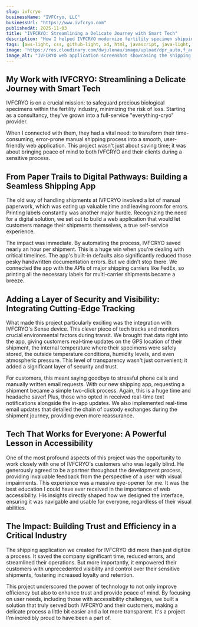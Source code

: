 ```yaml
---
slug: ivfcryo
businessName: "IVFCryo, LLC"
businessUrl: "https://www.ivfcryo.com"
publishedAt: 2025-11-03
title: "IVFCRYO: Streamlining a Delicate Journey with Smart Tech"
description: "How I helped IVFCRYO modernize fertility specimen shipping with a smart, accessible web app that brought clarity, speed, and peace of mind."
tags: [aws-light, css, github-light, xd, html, javascript, java-light, tailwindcss-light, d3-light]
image: 'https://res.cloudinary.com/dwjulenau/image/upload/dpr_auto,f_auto,fl_progressive,q_auto/v1744917502/josh-portfolio/assets_task_01js2js43afnqt5m68bxjmmd81_img_0.webp'
image_alt: "IVFCRYO web application screenshot showcasing the shipping process."
---
```


## My Work with IVFCRYO: Streamlining a Delicate Journey with Smart Tech

IVFCRYO is on a crucial mission: to safeguard precious biological specimens within the fertility industry, minimizing the risk of loss. Starting as a consultancy, they've grown into a full-service "everything-cryo" provider.

When I connected with them, they had a vital need: to transform their time-consuming, error-prone manual shipping process into a smooth, user-friendly web application. This project wasn't just about saving time; it was about bringing peace of mind to both IVFCRYO and their clients during a sensitive process.

## From Paper Trails to Digital Pathways: Building a Seamless Shipping App
The old way of handling shipments at IVFCRYO involved a lot of manual paperwork, which was eating up valuable time and leaving room for errors. Printing labels constantly was another major hurdle. Recognizing the need for a digital solution, we set out to build a web application that would let customers manage their shipments themselves, a true self-service experience.

The impact was immediate. By automating the process, IVFCRYO saved nearly an hour per shipment. This is a huge win when you're dealing with critical timelines. The app's built-in defaults also significantly reduced those pesky handwritten documentation errors. But we didn't stop there. We connected the app with the APIs of major shipping carriers like FedEx, so printing all the necessary labels for multi-carrier shipments became a breeze.

## Adding a Layer of Security and Visibility: Integrating Cutting-Edge Tracking
What made this project particularly exciting was the integration with IVFCRYO's Sense device. This clever piece of tech tracks and monitors crucial environmental factors during transit. We brought that data right into the app, giving customers real-time updates on the GPS location of their shipment, the internal temperature where their specimens were safely stored, the outside temperature conditions, humidity levels, and even atmospheric pressure. This level of transparency wasn't just convenient; it added a significant layer of security and trust.

For customers, this meant saying goodbye to stressful phone calls and manually written email requests. With our new shipping app, requesting a shipment became a simple two-click process. Again, this is a huge time and headache saver! Plus, those who opted in received real-time text notifications alongside the in-app updates. We also implemented real-time email updates that detailed the chain of custody exchanges during the shipment journey, providing even more reassurance.

## Tech That Works for Everyone: A Powerful Lesson in Accessibility
One of the most profound aspects of this project was the opportunity to work closely with one of IVFCRYO's customers who was legally blind. He generously agreed to be a partner throughout the development process, providing invaluable feedback from the perspective of a user with visual impairments. This experience was a massive eye-opener for me. It was the best education I could have ever received in the importance of web accessibility. His insights directly shaped how we designed the interface, ensuring it was navigable and usable for everyone, regardless of their visual abilities.

## The Impact: Building Trust and Efficiency in a Critical Industry
The shipping application we created for IVFCRYO did more than just digitize a process. It saved the company significant time, reduced errors, and streamlined their operations. But more importantly, it empowered their customers with unprecedented visibility and control over their sensitive shipments, fostering increased loyalty and retention.

This project underscored the power of technology to not only improve efficiency but also to enhance trust and provide peace of mind. By focusing on user needs, including those with accessibility challenges, we built a solution that truly served both IVFCRYO and their customers, making a delicate process a little bit easier and a lot more transparent. It's a project I'm incredibly proud to have been a part of.
